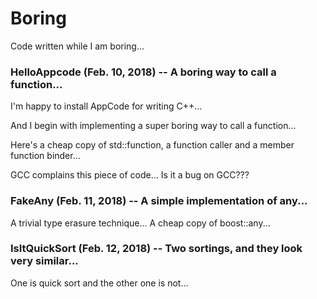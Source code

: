 # Boring
Code written while I am boring... 

### HelloAppcode (Feb. 10, 2018) -- A boring way to call a function...
I'm happy to install AppCode for writing C++...

And I begin with implementing a super boring way to call a function...

Here's a cheap copy of std::function, a function caller and a member function binder...

GCC complains this piece of code... Is it a bug on GCC???

### FakeAny (Feb. 11, 2018) -- A simple implementation of any...
A trivial type erasure technique... A cheap copy of boost::any...

### IsItQuickSort (Feb. 12, 2018) -- Two sortings, and they look very similar...
One is quick sort and the other one is not...


